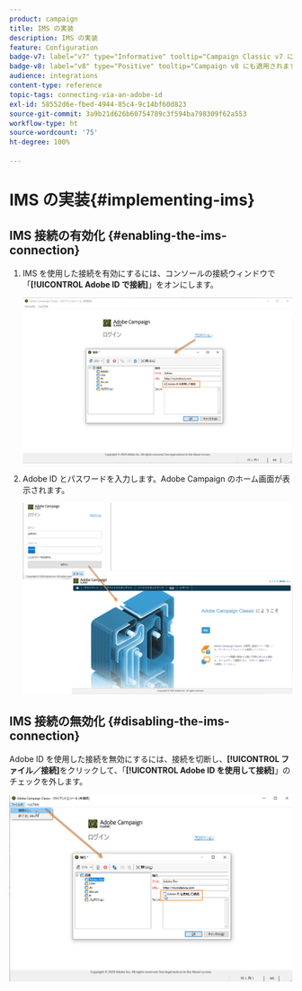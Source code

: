 ```yaml
---
product: campaign
title: IMS の実装
description: IMS の実装
feature: Configuration
badge-v7: label="v7" type="Informative" tooltip="Campaign Classic v7 に適用されます"
badge-v8: label="v8" type="Positive" tooltip="Campaign v8 にも適用されます"
audience: integrations
content-type: reference
topic-tags: connecting-via-an-adobe-id
exl-id: 58552d6e-fbed-4944-85c4-9c14bf60d823
source-git-commit: 3a9b21d626b60754789c3f594ba798309f62a553
workflow-type: ht
source-wordcount: '75'
ht-degree: 100%

---
```


# IMS の実装{#implementing-ims}



## IMS 接続の有効化 {#enabling-the-ims-connection}

1. IMS を使用した接続を有効にするには、コンソールの接続ウィンドウで「**[!UICONTROL Adobe ID で接続]**」をオンにします。

   ![](assets/ims_1.png)

1. Adobe ID とパスワードを入力します。Adobe Campaign のホーム画面が表示されます。

   ![](assets/ims_2.png)

## IMS 接続の無効化 {#disabling-the-ims-connection}

Adobe ID を使用した接続を無効にするには、接続を切断し、**[!UICONTROL ファイル／接続]**&#x200B;をクリックして、「**[!UICONTROL Adobe ID を使用して接続]**」のチェックを外します。

![](assets/ims_4.png)
